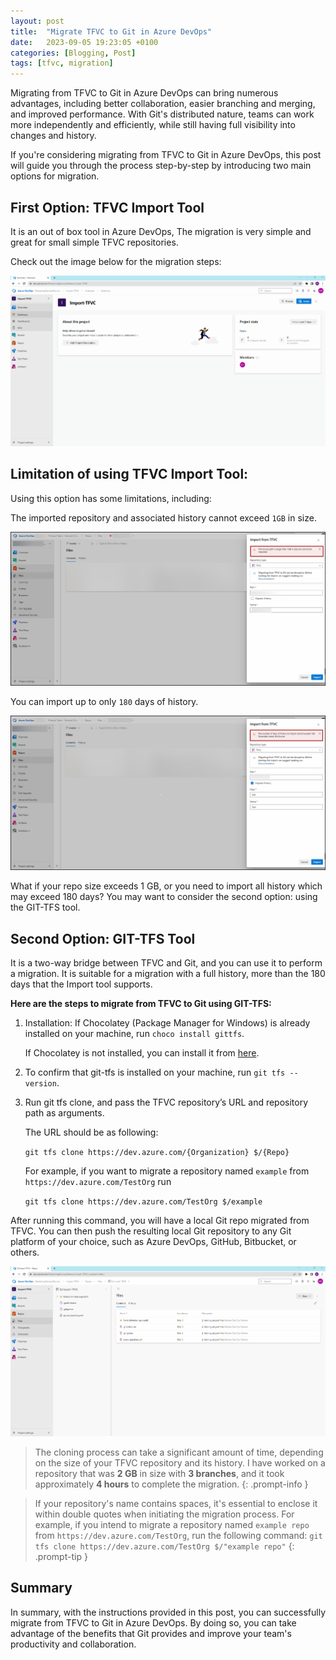 ```yaml
---
layout: post
title:  "Migrate TFVC to Git in Azure DevOps"
date:   2023-09-05 19:23:05 +0100
categories: [Blogging, Post]
tags: [tfvc, migration]
---
```


Migrating from TFVC to Git in Azure DevOps can bring numerous advantages, including better collaboration, easier branching and merging, and improved performance. With Git's distributed nature, teams can work more independently and efficiently, while still having full visibility into changes and history.

If you're considering migrating from TFVC to Git in Azure DevOps, this post will guide you through the process step-by-step by introducing two main options for migration.

## First Option: TFVC Import Tool

It is an out of box tool in Azure DevOps, The migration is very simple and great for small simple TFVC repositories.

Check out the image below for the migration steps:

![import-TFVC.gif](/assets/img/tfvc-git/tfvc-import-tool.gif)

## Limitation of using TFVC Import Tool:

Using this option has some limitations, including:

The imported repository and associated history cannot exceed `1GB` in size.

![Size Limitation](/assets/img/tfvc-git/size-limitation.png)

You can import up to only `180` days of history.

![History Limitation](/assets/img/tfvc-git/history-limitation.png)

What if your repo size exceeds 1 GB, or you need to import all history which may exceed 180 days? 
You may want to consider the second option: using the GIT-TFS tool.

## Second Option: GIT-TFS Tool
It is a two-way bridge between TFVC and Git, and you can use it to perform a migration. It is suitable for a migration with a full history, more than the 180 days that the Import tool supports.

**Here are the steps to migrate from TFVC to Git using GIT-TFS:**

1. Installation: If Chocolatey (Package Manager for Windows) is already installed on your machine, run `choco install gittfs`. 

    If Chocolatey is not installed, you can install it from [here](https://docs.chocolatey.org/en-us/choco/setup).

2. To confirm that git-tfs is installed on your machine, run `git tfs --version`.

3. Run git tfs clone, and pass the TFVC repository’s URL and repository path as arguments.

    The URL should be as following:

    `git tfs clone https://dev.azure.com/{Organization} $/{Repo}`

    For example, if you want to migrate a repository named `example` from `https://dev.azure.com/TestOrg` run 

    `git tfs clone https://dev.azure.com/TestOrg $/example`

After running this command, you will have a local Git repo migrated from TFVC. You can then push the resulting local Git repository to any Git platform of your choice, such as Azure DevOps, GitHub, Bitbucket, or others.

![import-TFVC-tfs.gif](/assets/img/tfvc-git/git-tfs.gif)

> The cloning process can take a significant amount of time, depending on the size of your TFVC repository and its history. I have worked on a repository that was **2 GB** in size with **3 branches**, and it took approximately **4 hours** to complete the migration.
{: .prompt-info }

> If your repository's name contains spaces, it's essential to enclose it within double quotes when initiating the migration process. For example, if you intend to migrate a repository named `example repo` from `https://dev.azure.com/TestOrg`, run the following command: `git tfs clone https://dev.azure.com/TestOrg $/"example repo"`
{: .prompt-tip }

## Summary

In summary, with the instructions provided in this post, you can successfully migrate from TFVC to Git in Azure DevOps. By doing so, you can take advantage of the benefits that Git provides and improve your team's productivity and collaboration.
